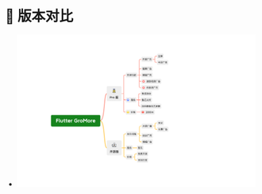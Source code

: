# 🎯 版本对比

- ![](https://raw.githubusercontent.com/FlutterAds/site/master/images/gromore/gromore_pro.png)

